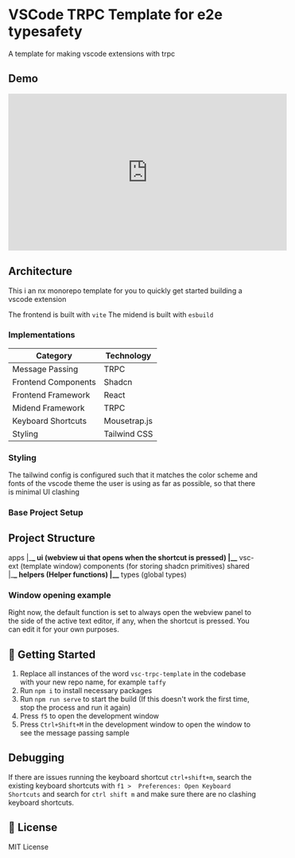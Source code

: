 # VSCode TRPC Template for e2e typesafety

A template for making vscode extensions with trpc

## Demo
<iframe width="560" height="315" src="https://www.youtube.com/embed/ePMEEPKqwtE?si=6dxTOLWbnsHVEcwK" title="YouTube video player" frameborder="0" allow="accelerometer; autoplay; clipboard-write; encrypted-media; gyroscope; picture-in-picture; web-share" referrerpolicy="strict-origin-when-cross-origin" allowfullscreen></iframe>

## Architecture

This i an nx monorepo template for you to quickly get started building a vscode extension

The frontend is built with `vite`
The midend is built with `esbuild`

### Implementations

| Category            | Technology   |
| ------------------- | ------------ |
| Message Passing     | TRPC         |
| Frontend Components | Shadcn       |
| Frontend Framework  | React        |
| Midend Framework    | TRPC         |
| Keyboard Shortcuts  | Mousetrap.js |
| Styling             | Tailwind CSS |

### Styling
The tailwind config is configured such that it matches the color scheme and fonts of the vscode theme the user is using as far as possible, so that there is minimal UI clashing

### Base Project Setup

## Project Structure

apps
|\_**\_ ui (webview ui that opens when the shortcut is pressed)
|\_\_** vsc-ext (template window)
components (for storing shadcn primitives)
shared
|\_**\_ helpers (Helper functions)
|\_\_** types (global types)

### Window opening example

Right now, the default function is set to always open the webview panel to the side of the active text editor, if any, when the shortcut is pressed. You can edit it for your own purposes.

## 🏃 Getting Started

1. Replace all instances of the word `vsc-trpc-template` in the codebase with your new repo name, for example `taffy`
1. Run `npm i` to install necessary packages
1. Run `npm run serve` to start the build (If this doesn't work the first time, stop the process and run it again)
1. Press `f5` to open the development window
1. Press `Ctrl+Shift+M` in the development window to open the window to see the message passing sample

## Debugging

If there are issues running the keyboard shortcut `ctrl+shift+m`, search the existing keyboard shortcuts with `f1 >  Preferences: Open Keyboard Shortcuts` and search for `ctrl shift m` and make sure there are no clashing keyboard shortcuts.

## 📃 License

MIT License
